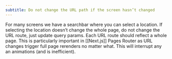 ```yaml
---
subtitle: Do not change the URL path if the screen hasn’t changed
---
```


For many screens we have a searchbar where you can select a location. If selecting the location doesn’t change the whole page, do not change the URL route, just update query params. Each URL route should reflect a whole page. This is particularly important in [[Next.js]] Pages Router as URL changes trigger full page rerenders no matter what. This will interrupt any an animations (and is inefficient).